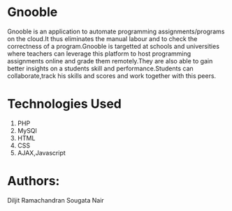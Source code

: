 Gnooble
=======================================================================

Gnooble is an application to automate programming assignments/programs on the cloud.It thus eliminates the manual labour and to check the correctness of a program.Gnooble is targetted at schools and universities where teachers can leverage this platform to host programming assignments online and grade them remotely.They are also able to gain better insights on a students skill and performance.Students can collaborate,track his skills and scores and work together with this peers.



Technologies Used
===============================================
1) PHP 
2) MySQl
3) HTML
4) CSS
5) AJAX,Javascript






Authors:
=================

Diljit Ramachandran
Sougata Nair


